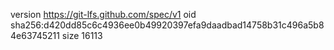 version https://git-lfs.github.com/spec/v1
oid sha256:d420dd85c6c4936ee0b49920397efa9daadbad14758b31c496a5b84e63745211
size 16113
